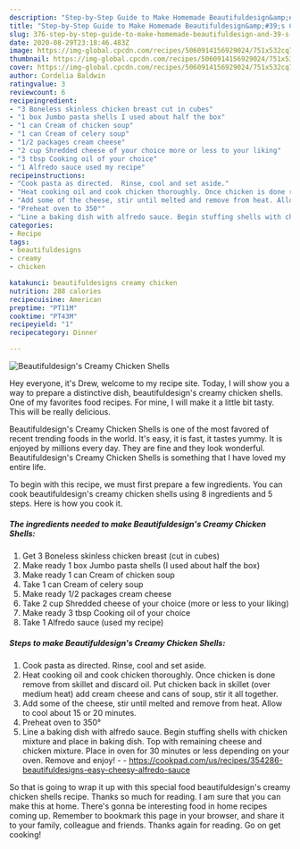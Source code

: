 ```yaml
---
description: "Step-by-Step Guide to Make Homemade Beautifuldesign&amp;#39;s Creamy Chicken Shells"
title: "Step-by-Step Guide to Make Homemade Beautifuldesign&amp;#39;s Creamy Chicken Shells"
slug: 376-step-by-step-guide-to-make-homemade-beautifuldesign-and-39-s-creamy-chicken-shells
date: 2020-08-29T23:18:46.483Z
image: https://img-global.cpcdn.com/recipes/5060914156929024/751x532cq70/beautifuldesigns-creamy-chicken-shells-recipe-main-photo.jpg
thumbnail: https://img-global.cpcdn.com/recipes/5060914156929024/751x532cq70/beautifuldesigns-creamy-chicken-shells-recipe-main-photo.jpg
cover: https://img-global.cpcdn.com/recipes/5060914156929024/751x532cq70/beautifuldesigns-creamy-chicken-shells-recipe-main-photo.jpg
author: Cordelia Baldwin
ratingvalue: 3
reviewcount: 6
recipeingredient:
- "3 Boneless skinless chicken breast cut in cubes"
- "1 box Jumbo pasta shells I used about half the box"
- "1 can Cream of chicken soup"
- "1 can Cream of celery soup"
- "1/2 packages cream cheese"
- "2 cup Shredded cheese of your choice more or less to your liking"
- "3 tbsp Cooking oil of your choice"
- "1 Alfredo sauce used my recipe"
recipeinstructions:
- "Cook pasta as directed.  Rinse, cool and set aside."
- "Heat cooking oil and cook chicken thoroughly. Once chicken is done remove from skillet and discard oil. Put chicken back in skillet (over medium heat) add cream cheese and cans of soup, stir it all together."
- "Add some of the cheese, stir until melted and remove from heat. Allow to cool about 15 or 20 minutes."
- "Preheat oven to 350°"
- "Line a baking dish with alfredo sauce. Begin stuffing shells with chicken mixture and place in baking dish. Top with remaining cheese and chicken mixture. Place in oven for 30 minutes or less depending on your oven. Remove and enjoy!  https://cookpad.com/us/recipes/354286-beautifuldesigns-easy-cheesy-alfredo-sauce"
categories:
- Recipe
tags:
- beautifuldesigns
- creamy
- chicken

katakunci: beautifuldesigns creamy chicken 
nutrition: 288 calories
recipecuisine: American
preptime: "PT11M"
cooktime: "PT43M"
recipeyield: "1"
recipecategory: Dinner

---
```



![Beautifuldesign&#39;s Creamy Chicken Shells](https://img-global.cpcdn.com/recipes/5060914156929024/751x532cq70/beautifuldesigns-creamy-chicken-shells-recipe-main-photo.jpg)

Hey everyone, it's Drew, welcome to my recipe site. Today, I will show you a way to prepare a distinctive dish, beautifuldesign&#39;s creamy chicken shells. One of my favorites food recipes. For mine, I will make it a little bit tasty. This will be really delicious.



Beautifuldesign&#39;s Creamy Chicken Shells is one of the most favored of recent trending foods in the world. It's easy, it is fast, it tastes yummy. It is enjoyed by millions every day. They are fine and they look wonderful. Beautifuldesign&#39;s Creamy Chicken Shells is something that I have loved my entire life.


To begin with this recipe, we must first prepare a few ingredients. You can cook beautifuldesign&#39;s creamy chicken shells using 8 ingredients and 5 steps. Here is how you cook it.

<!--inarticleads1-->

##### The ingredients needed to make Beautifuldesign&#39;s Creamy Chicken Shells:

1. Get 3 Boneless skinless chicken breast (cut in cubes)
1. Make ready 1 box Jumbo pasta shells (I used about half the box)
1. Make ready 1 can Cream of chicken soup
1. Take 1 can Cream of celery soup
1. Make ready 1/2 packages cream cheese
1. Take 2 cup Shredded cheese of your choice (more or less to your liking)
1. Make ready 3 tbsp Cooking oil of your choice
1. Take 1 Alfredo sauce (used my recipe)




<!--inarticleads2-->

##### Steps to make Beautifuldesign&#39;s Creamy Chicken Shells:

1. Cook pasta as directed.  Rinse, cool and set aside.
1. Heat cooking oil and cook chicken thoroughly. Once chicken is done remove from skillet and discard oil. Put chicken back in skillet (over medium heat) add cream cheese and cans of soup, stir it all together.
1. Add some of the cheese, stir until melted and remove from heat. Allow to cool about 15 or 20 minutes.
1. Preheat oven to 350°
1. Line a baking dish with alfredo sauce. Begin stuffing shells with chicken mixture and place in baking dish. Top with remaining cheese and chicken mixture. Place in oven for 30 minutes or less depending on your oven. Remove and enjoy! -  - https://cookpad.com/us/recipes/354286-beautifuldesigns-easy-cheesy-alfredo-sauce




So that is going to wrap it up with this special food beautifuldesign&#39;s creamy chicken shells recipe. Thanks so much for reading. I am sure that you can make this at home. There's gonna be interesting food in home recipes coming up. Remember to bookmark this page in your browser, and share it to your family, colleague and friends. Thanks again for reading. Go on get cooking!
